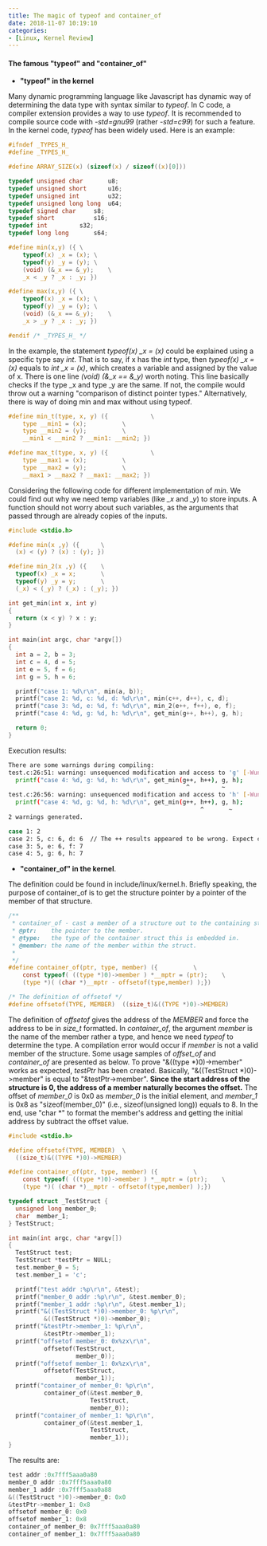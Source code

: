 ```yaml
---
title: The magic of typeof and container_of
date: 2018-11-07 10:19:10
categories:
- [Linux, Kernel Review]
---
```


#### **The famous "typeof" and "container_of"**

* **"typeof" in the kernel**

Many dynamic programming language like Javascript has dynamic way of determining the data type with syntax similar to *typeof*. In C code, a compiler extension provides a way to use *typeof*. It is recommended to compile source code with *-std=gnu99* (rather *-std=c99*) for such a feature. In the kernel code, *typeof* has been widely used. Here is an example:

```c
#ifndef _TYPES_H_
#define _TYPES_H_

#define ARRAY_SIZE(x) (sizeof(x) / sizeof((x)[0]))

typedef unsigned char		u8;
typedef unsigned short		u16;
typedef unsigned int		u32;
typedef unsigned long long	u64;
typedef signed char		s8;
typedef short			s16;
typedef int			s32;
typedef long long		s64;

#define min(x,y) ({ \
	typeof(x) _x = (x);	\
	typeof(y) _y = (y);	\
	(void) (&_x == &_y);	\
	_x < _y ? _x : _y; })

#define max(x,y) ({ \
	typeof(x) _x = (x);	\
	typeof(y) _y = (y);	\
	(void) (&_x == &_y);	\
	_x > _y ? _x : _y; })

#endif /* _TYPES_H_ */
```

In the example, the statement *typeof(x) _x = (x)* could be explained using a specific type say *int*. That is to say, if x has the *int* type, then *typeof(x) _x = (x)* equals to *int _x = (x)*, which creates a variable and assigned by the value of x. There is one line *(void) (&_x == &_y)* worth noting. This line basically checks if the type _x and type _y are the same. If not, the compile would throw out a warning "comparison of distinct pointer types." Alternatively, there is way of doing min and max without using typeof.

```c
#define min_t(type, x, y) ({			\
	type __min1 = (x);			\
	type __min2 = (y);			\
	__min1 < __min2 ? __min1: __min2; })

#define max_t(type, x, y) ({			\
	type __max1 = (x);			\
	type __max2 = (y);			\
	__max1 > __max2 ? __max1: __max2; })
```

Considering the following code for different implementation of *min*. We could find out why we need temp variables (like *_x* and *_y*) to store inputs. A function should not worry about such variables, as the arguments that passed through are already copies of the inputs.

```c
#include <stdio.h>

#define min(x ,y) ({      \
  (x) < (y) ? (x) : (y); })

#define min_2(x ,y) ({    \
  typeof(x) _x = x;       \
  typeof(y) _y = y;       \
  (_x) < (_y) ? (_x) : (_y); })

int get_min(int x, int y)
{
  return (x < y) ? x : y;
}

int main(int argc, char *argv[])
{
  int a = 2, b = 3;
  int c = 4, d = 5;
  int e = 5, f = 6;
  int g = 5, h = 6;

  printf("case 1: %d\r\n", min(a, b));
  printf("case 2: %d, c: %d, d: %d\r\n", min(c++, d++), c, d);
  printf("case 3: %d, e: %d, f: %d\r\n", min_2(e++, f++), e, f);
  printf("case 4: %d, g: %d, h: %d\r\n", get_min(g++, h++), g, h);

  return 0;
}
```

Execution results:

```bash
There are some warnings during compiling:
test.c:26:51: warning: unsequenced modification and access to 'g' [-Wunsequenced]
  printf("case 4: %d, g: %d, h: %d\r\n", get_min(g++, h++), g, h);
                                                  ^         ~
test.c:26:56: warning: unsequenced modification and access to 'h' [-Wunsequenced]
  printf("case 4: %d, g: %d, h: %d\r\n", get_min(g++, h++), g, h);
                                                      ^       ~
2 warnings generated.

case 1: 2
case 2: 5, c: 6, d: 6  // The ++ results appeared to be wrong. Expect c == 5.
case 3: 5, e: 6, f: 7
case 4: 5, g: 6, h: 7
```

* **"container_of" in the kernel**.

The definition could be found in include/linux/kernel.h. Briefly speaking, the purpose of container_of is to get the structure pointer by a pointer of the member of that structure.

```c
/**
 * container_of - cast a member of a structure out to the containing structure
 * @ptr:	the pointer to the member.
 * @type:	the type of the container struct this is embedded in.
 * @member:	the name of the member within the struct.
 *
 */
#define container_of(ptr, type, member) ({			\
	const typeof( ((type *)0)->member ) *__mptr = (ptr);	\
	(type *)( (char *)__mptr - offsetof(type,member) );})

/* The definition of offsetof */
#define offsetof(TYPE, MEMBER)	((size_t)&((TYPE *)0)->MEMBER)  
```
The definition of *offsetof* gives the address of the *MEMBER* and force the address to be in *size_t* formatted. In *container_of*, the argument *member* is the name of the member rather a type, and hence we need *typeof* to determine the type. A compilation error would occur if *member* is not a valid member of the structure. Some usage samples of *offset_of* and *container_of* are presented as below. To prove "&((type *)0)->member" works as expected, *testPtr* has been created. Basically, "&((TestStruct *)0)->member" is equal to "&testPtr->member". **Since the start address of the structure is 0, the address of a member naturally becomes the offset.** The offset of *member_0* is 0x0 as *member_0* is the initial element, and *member_1* is 0x8 as "sizeof(member_0)" (i.e., sizeof(unsigned long)) equals to 8. In the end, use "char *" to format the member's address and getting the initial address by subtract the offset value.

```c
#include <stdio.h>

#define offsetof(TYPE, MEMBER)	\
  ((size_t)&((TYPE *)0)->MEMBER)

#define container_of(ptr, type, member) ({			\
	const typeof( ((type *)0)->member ) *__mptr = (ptr);	\
	(type *)( (char *)__mptr - offsetof(type,member) );})

typedef struct _TestStruct {
  unsigned long member_0;
  char  member_1;
} TestStruct;

int main(int argc, char *argv[])
{
  TestStruct test;
  TestStruct *testPtr = NULL;
  test.member_0 = 5;
  test.member_1 = 'c';

  printf("test addr :%p\r\n", &test);
  printf("member_0 addr :%p\r\n", &test.member_0);
  printf("member_1 addr :%p\r\n", &test.member_1);
  printf("&((TestStruct *)0)->member_0: %p\r\n",
          &((TestStruct *)0)->member_0);
  printf("&testPtr->member_1: %p\r\n",
          &testPtr->member_1);
  printf("offsetof member_0: 0x%zx\r\n",
          offsetof(TestStruct,
                   member_0));
  printf("offsetof member_1: 0x%zx\r\n",
          offsetof(TestStruct,
                   member_1));
  printf("container_of member_0: %p\r\n",
          container_of(&test.member_0,
                       TestStruct,
                       member_0));
  printf("container_of member_1: %p\r\n",
          container_of(&test.member_1,
                       TestStruct,
                       member_1));
}
```

The results are:

```c
test addr :0x7fff5aaa0a80
member_0 addr :0x7fff5aaa0a80
member_1 addr :0x7fff5aaa0a88
&((TestStruct *)0)->member_0: 0x0
&testPtr->member_1: 0x8
offsetof member_0: 0x0
offsetof member_1: 0x8
container_of member_0: 0x7fff5aaa0a80
container_of member_1: 0x7fff5aaa0a80
```